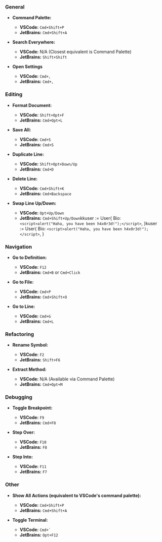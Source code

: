### General

- **Command Palette:**
    - **VSCode:** `Cmd+Shift+P`
    - **JetBrains:** `Cmd+Shift+A`

- **Search Everywhere:**
    - **VSCode:** N/A (Closest equivalent is Command Palette)
    - **JetBrains:** `Shift+Shift`
- **Open Settings**
    - **VSCode:** `Cmd+,`
    - **JetBrains:** `Cmd+,`

### Editing

- **Format Document:**
    - **VSCode:** `Shift+Opt+F`
    - **JetBrains:** `Cmd+Opt+L`

- **Save All:**
    - **VSCode:** `Cmd+S`
    - **JetBrains:** `Cmd+S`

- **Duplicate Line:**
    - **VSCode:** `Shift+Opt+Down/Up`
    - **JetBrains:** `Cmd+D`

- **Delete Line:**
    - **VSCode:** `Cmd+Shift+K`
    - **JetBrains:** `Cmd+Backspace`

- **Swap Line Up/Down:**
    - **VSCode:** `Opt+Up/Down`
    - **JetBrains:** `Cmd+Shift+Up/Down`kkuser := User{
      Bio: `<script>alert("Haha, you have been h4x0r3d!");</script>`,
      }kuser := User{
      Bio: `<script>alert("Haha, you have been h4x0r3d!");</script>`,
      }

### Navigation

- **Go to Definition:**
    - **VSCode:** `F12`
    - **JetBrains:** `Cmd+B` or `Cmd+Click`

- **Go to File:**
    - **VSCode:** `Cmd+P`
    - **JetBrains:** `Cmd+Shift+O`

- **Go to Line:**
    - **VSCode:** `Cmd+G`
    - **JetBrains:** `Cmd+L`

### Refactoring

- **Rename Symbol:**
    - **VSCode:** `F2`
    - **JetBrains:** `Shift+F6`

- **Extract Method:**
    - **VSCode:** N/A (Available via Command Palette)
    - **JetBrains:** `Cmd+Opt+M`

### Debugging

- **Toggle Breakpoint:**
    - **VSCode:** `F9`
    - **JetBrains:** `Cmd+F8`

- **Step Over:**
    - **VSCode:** `F10`
    - **JetBrains:** `F8`

- **Step Into:**
    - **VSCode:** `F11`
    - **JetBrains:** `F7`

### Other

- **Show All Actions (equivalent to VSCode's command palette):**
    - **VSCode:** `Cmd+Shift+P`
    - **JetBrains:** `Cmd+Shift+A`

- **Toggle Terminal:**
    - **VSCode:** `` Cmd+` ``
    - **JetBrains:** `Opt+F12`
